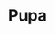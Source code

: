 ---
title: Pupa
layout: definition
brief: Third stage of honey bee brood development where the larva changes into an adult.  Pupae is plaural of pupa.
see_also: 
  - title: Honey
    file: honey 
---